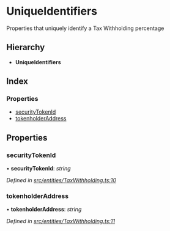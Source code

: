 # UniqueIdentifiers

Properties that uniquely identify a Tax Withholding percentage

## Hierarchy

* **UniqueIdentifiers**

## Index

### Properties

* [securityTokenId](_entities_taxwithholding_.uniqueidentifiers.md#securitytokenid)
* [tokenholderAddress](_entities_taxwithholding_.uniqueidentifiers.md#tokenholderaddress)

## Properties

### securityTokenId

• **securityTokenId**: _string_

_Defined in_ [_src/entities/TaxWithholding.ts:10_](https://github.com/PolymathNetwork/polymath-sdk/blob/e8bbc1e/src/entities/TaxWithholding.ts#L10)

### tokenholderAddress

• **tokenholderAddress**: _string_

_Defined in_ [_src/entities/TaxWithholding.ts:11_](https://github.com/PolymathNetwork/polymath-sdk/blob/e8bbc1e/src/entities/TaxWithholding.ts#L11)

